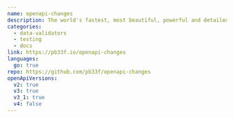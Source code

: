 ```yaml
---
name: openapi-changes
description: The world's fastest, most beautiful, powerful and detailed OpenAPI change detection tool on earth. Explore every change in An OpenAPI spec. See changes over time, go back into history and see what changed with each commit. Identifies all breaking changes, Powered by libopenapi.
categories:
  - data-validators
  - testing
  - docs
link: https://pb33f.io/openapi-changes
languages:
  go: true
repo: https://github.com/pb33f/openapi-changes
openApiVersions:
  v2: true
  v3: true
  v3_1: true
  v4: false
---
```


